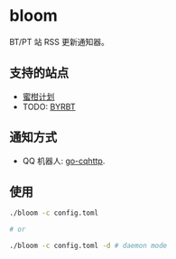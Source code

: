 # bloom

BT/PT 站 RSS 更新通知器。

## 支持的站点

- [蜜柑计划](https://mikanani.me/)
- TODO: [BYRBT](https://byr.pt/)

## 通知方式

- QQ 机器人: [go-cqhttp](https://github.com/Mrs4s/go-cqhttp).

## 使用

```bash
./bloom -c config.toml

# or

./bloom -c config.toml -d # daemon mode
```